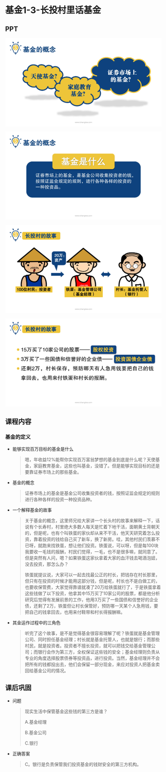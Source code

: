# 基金1-3-长投村里话基金

## PPT

![课程目录](assets/1-3-1.jpeg)

![课程目录](assets/1-3-2.jpeg)

![课程目录](assets/1-3-3.jpeg)

![课程目录](assets/1-3-4.jpeg)

## 课程内容

### 基金的定义

- 能够实现百万目标的基金是什么

  > 嗯，年收益12%能帮你实现百万富翁梦想的基金到底是什么呢？天使基金，家庭教育基金，这些也叫基金，没错了。但是能够实现目标的还是要靠证券市场上的那些基金。

- 基金的概念

  > 证券市场上的基金是基金公司收集投资者的钱，按照证监会规定的规则进行各种各样的投资一种投资品种。

- 一个解释基金的故事

  > 关于基金的概念，这里师兄给大家讲一个长头村的故事来解释一下，话说有个长寿村，村里绝大多数人每天是忙着下地干活，面朝黄土背朝天的，但是呢，也有个叫铁蛋的家伙却从来不干活，他天天研究着怎么投资，靠着投资的钱给自己买了新车，换了新房。哇，其他村民们羡慕不已呀，就跑来找铁蛋，想让他们投资。铁蛋说，可以呀，但是每100块我要收一毛钱的报酬，村民们觉得，一毛，也不是很多嘛，就同意了。但是突然有人问，嗯？如果铁蛋这家伙拿着大家的血汗钱去喝酒泡妞，没去投资，那怎么办？
  >
  > 铁蛋就提议说，大家可以一起去找最公正的村长，把钱存在村长那里，但只有在投资的时候才能用这部分钱，但是呢，村长也不是白做工的，也要收保管费，大家觉得靠谱就凑了20万给铁蛋就行了，于是铁蛋拿着这些钱做了以下投资，他拿其中15万买了10家公司的股票，都是他分析研究后觉得有发展前景的工作，他用3万买了一些国债和信誉好的企业债，还剩了2万，铁蛋但让村长保管好，预防哪一天某个人急用钱，要把自己的钱拿回去，也用来付鞋带和村长得报酬嘛。

- 其金运作过程中的三角色

  > 听完了这个故事，是不是觉得基金很容易理解了呢？铁蛋就是基金管理公司、同时担任基金经理；村长就是基金托管人，也就是银行；而那些村民，就是投资者。投资者不擅长投资，就可以把钱交给基金管理公司；而银行会作为第三方，全权保证这些钱的安全；基金经理则负责从专业的角度选择股票债券等投资品，进行投资。当然，基金经理并不会把所有的钱都投出去，他们会保留一部分现金，来应对投资人把基金卖回给基金公司的情况。

## 课后巩固

- 问题

  > 现实生活中保管基金这些钱的第三方是谁？
  >
  > A.基金经理
  >
  > B.基金公司
  >
  > C.银行

- 正确答案

  > C。银行是负责保管我们投资基金的钱财安全的第三方机构。